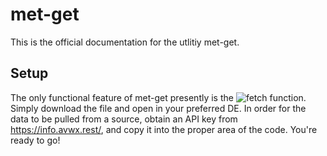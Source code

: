 # met-get
This is the official documentation for the utlitiy met-get.

## Setup
The only functional feature of met-get presently is the ![fetch]() function. Simply download the file and open in your preferred DE.
In order for the data to be pulled from a source, obtain an API key from https://info.avwx.rest/, and copy it into the proper area of the code. You're ready to go!
